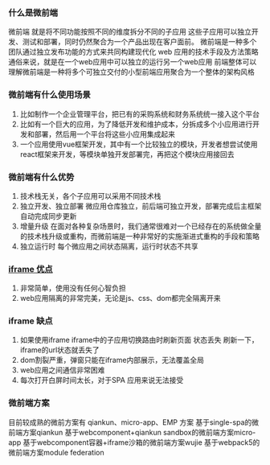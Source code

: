 ### 什么是微前端

微前端 就是将不同功能按照不同的维度拆分不同的子应用 这些子应用可以独立开发、测试和部署，同时仍然聚合为一个产品出现在客户面前。
微前端是一种多个团队通过独立发布功能的方式来共同构建现代化 web 应用的技术手段及方法策略
通俗来说，就是在一个web应用中可以独立的运行另一个web应用
前端整体可以理解微前端是一种将多个可独立交付的小型前端应用聚合为一个整体的架构风格

### 微前端有什么使用场景

1. 比如制作一个企业管理平台，把已有的采购系统和财务系统统一接入这个平台
2. 比如有一个巨大的应用，为了降低开发和维护成本，分拆成多个小应用进行开发和部署，然后用一个平台将这些小应用集成起来
3. 一个应用使用vue框架开发，其中有一个比较独立的模块，开发者想尝试使用react框架来开发，等模块单独开发部署完，再把这个模块应用接回去
### 微前端有什么优势

1. 技术栈无关，各个子应用可以采用不同技术栈
2. 独立开发、独立部署 微应用仓库独立，前后端可独立开发，部署完成后主框架自动完成同步更新
3. 增量升级 在面对各种复杂场景时，我们通常很难对一个已经存在的系统做全量的技术栈升级或重构，而微前端是一种非常好的实施渐进式重构的手段和策略
4. 独立运行时  每个微应用之间状态隔离，运行时状态不共享

### [iframe 优点](https://juejin.cn/post/7185070739064619068?from=search-suggest)

1. 非常简单，使用没有任何心智负担
2. web应用隔离的非常完美，无论是js、css、dom都完全隔离开来
### iframe 缺点

1. 如果使用iframe iframe中的子应用切换路由时刷新页面 状态丢失 刷新一下，iframe的url状态就丢失了
2. dom割裂严重，弹窗只能在iframe内部展示，无法覆盖全局
3. web应用之间通信非常困难
4. 每次打开白屏时间太长，对于SPA 应用来说无法接受

### 微前端方案 
目前较成熟的微前方案有 qiankun、micro-app、EMP 方案
基于single-spa的微前端方案qiankun
基于webcomponent+qiankun sandbox的微前端方案micro-app
基于webcomponent容器+iframe沙箱的微前端方案wujie
基于webpack5的微前端方案module federation
